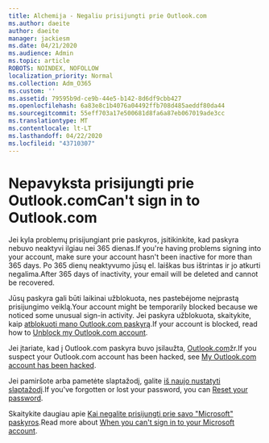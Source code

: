 ```yaml
---
title: Alchemija - Negaliu prisijungti prie Outlook.com
ms.author: daeite
author: daeite
manager: jackiesm
ms.date: 04/21/2020
ms.audience: Admin
ms.topic: article
ROBOTS: NOINDEX, NOFOLLOW
localization_priority: Normal
ms.collection: Adm_O365
ms.custom: ''
ms.assetid: 79595b9d-ce9b-44e5-b142-8d6df9cbb427
ms.openlocfilehash: 6a83e8c1b4076a04492ffb708d485aeddf80da44
ms.sourcegitcommit: 55eff703a17e500681d8fa6a87eb067019ade3cc
ms.translationtype: MT
ms.contentlocale: lt-LT
ms.lasthandoff: 04/22/2020
ms.locfileid: "43710307"
---
```

# <a name="cant-sign-in-to-outlookcom"></a><span data-ttu-id="b1da0-102">Nepavyksta prisijungti prie Outlook.com</span><span class="sxs-lookup"><span data-stu-id="b1da0-102">Can't sign in to Outlook.com</span></span>

<span data-ttu-id="b1da0-103">Jei kyla problemų prisijungiant prie paskyros, įsitikinkite, kad paskyra nebuvo neaktyvi ilgiau nei 365 dienas.</span><span class="sxs-lookup"><span data-stu-id="b1da0-103">If you're having problems signing into your account, make sure your account hasn't been inactive for more than 365 days.</span></span> <span data-ttu-id="b1da0-104">Po 365 dienų neaktyvumo jūsų el. laiškas bus ištrintas ir jo atkurti negalima.</span><span class="sxs-lookup"><span data-stu-id="b1da0-104">After 365 days of inactivity, your email will be deleted and cannot be recovered.</span></span>
  
<span data-ttu-id="b1da0-105">Jūsų paskyra gali būti laikinai užblokuota, nes pastebėjome neįprastą prisijungimo veiklą.</span><span class="sxs-lookup"><span data-stu-id="b1da0-105">Your account might be temporarily blocked because we noticed some unusual sign-in activity.</span></span> <span data-ttu-id="b1da0-106">Jei paskyra užblokuota, skaitykite, kaip [atblokuoti mano Outlook.com paskyrą](https://support.office.com/article/f4ad2701-d166-4d8b-8a6a-9af2a1f8a4c4.aspx).</span><span class="sxs-lookup"><span data-stu-id="b1da0-106">If your account is blocked, read how to [Unblock my Outlook.com account](https://support.office.com/article/f4ad2701-d166-4d8b-8a6a-9af2a1f8a4c4.aspx).</span></span> 
  
<span data-ttu-id="b1da0-107">Jei įtariate, kad į Outlook.com paskyra buvo įsilaužta, [Outlook.com](https://support.office.com/article/35993ac5-ac2f-494e-aacb-5232dda453d8.aspx)žr.</span><span class="sxs-lookup"><span data-stu-id="b1da0-107">If you suspect your Outlook.com account has been hacked, see [My Outlook.com account has been hacked](https://support.office.com/article/35993ac5-ac2f-494e-aacb-5232dda453d8.aspx).</span></span>
  
<span data-ttu-id="b1da0-108">Jei pamiršote arba pametėte slaptažodį, galite [iš naujo nustatyti slaptažodį](https://go.microsoft.com/fwlink/p/?LinkID=242804).</span><span class="sxs-lookup"><span data-stu-id="b1da0-108">If you've forgotten or lost your password, you can [Reset your password](https://go.microsoft.com/fwlink/p/?LinkID=242804).</span></span>
  
<span data-ttu-id="b1da0-109">Skaitykite daugiau apie [Kai negalite prisijungti prie savo "Microsoft" paskyros](https://go.microsoft.com/fwlink/p/?linkid=837479).</span><span class="sxs-lookup"><span data-stu-id="b1da0-109">Read more about [When you can't sign in to your Microsoft account](https://go.microsoft.com/fwlink/p/?linkid=837479).</span></span>
  


